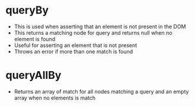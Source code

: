 # queryBy

- This is used when asserting that an element is not present in the DOM
- This returns a matching node for query and returns null when no element is found
- Useful for asserting an element that is not present
- Throws an error if more than one match is found

# queryAllBy

- Returns an array of match for all nodes matching a query and an empty array when no elements is match
